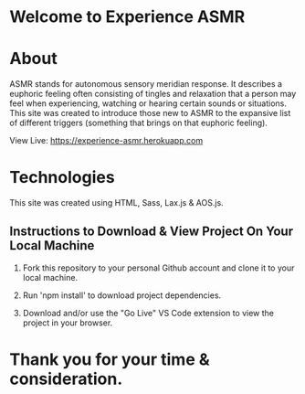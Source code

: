 # Welcome to Experience ASMR

# About

ASMR stands for autonomous sensory meridian response. It describes a euphoric feeling often consisting of tingles and relaxation that a person may feel when experiencing, watching or hearing certain sounds or situations. This site was created to introduce those new to ASMR to the expansive list of different triggers (something that brings on that euphoric feeling).

View Live: https://experience-asmr.herokuapp.com

# Technologies

This site was created using HTML, Sass, Lax.js & AOS.js.

## Instructions to Download & View Project On Your Local Machine

1. Fork this repository to your personal Github account and clone it to your local machine.

2. Run 'npm install' to download project dependencies.

3. Download and/or use the "Go Live" VS Code extension to view the project in your browser.

# Thank you for your time & consideration.
